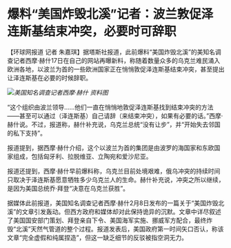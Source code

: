 # 爆料“美国炸毁北溪”记者：波兰敦促泽连斯基结束冲突，必要时可辞职

【环球网报道 记者
朱嘉琪】据塔斯社报道，此前爆料“美国炸毁北溪”的美知名调查记者西摩·赫什17日在自己的网站再曝新料，称随着数量众多的乌克兰难民涌入欧洲各地，以波兰为首的一些欧洲国家正在悄悄敦促泽连斯基结束冲突，甚至提出让泽连斯基在必要的时候辞职。

![](https://inews.gtimg.com/om_bt/O2horxoiD1gM400Jf5cSZWfjHc7IuZeFf8NNhzS8VxYGoAA/1000)_美国知名调查记者西摩·赫什
资料图_

“这个组织由波兰领导……他们一直在悄悄地敦促泽连斯基找到结束冲突的方法——甚至可以通过（泽连斯基）自己请辞（来结束冲突），如果有必要的话。”西摩·赫什说。不过，报道称，赫什补充说，乌克兰总统“没有让步”，并“开始失去邻国的私下支持”。

报道提到，据西摩·赫什介绍，这个以波兰为首的集团是由波罗的海国家和东欧国家组成，包括匈牙利、拉脱维亚、立陶宛和爱沙尼亚。

报道还提到，西摩·赫什早前爆料称，乌克兰目前处境艰难，俄乌冲突的持续时间只取决于泽连斯基愿意牺牲多少乌克兰人的生命。赫什补充说，冲突之所以继续，是因为美国总统乔·拜登“决意在乌克兰获胜”。

据媒体此前报道，美国知名调查记者西摩·赫什2月8日发布的一篇关于“美国炸毁北溪”的文章引发轰动。但西方政府和媒体却对此保持诡异的沉默。文章中详尽叙述了美国国安部门策划、拜登亲自下令、美国海军实施、挪威军方配合，最终炸毁“北溪”天然气管道的整个过程。报道发表后，美国政府第一时间矢口否认，称该文章“完全虚假和纯属捏造”，但这一缺乏细节的反驳被指空洞无力。

